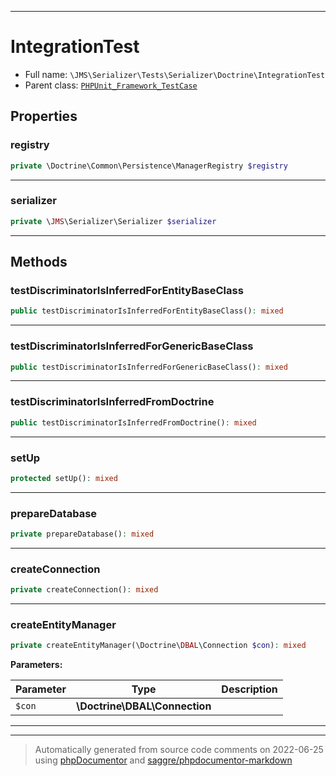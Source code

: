 ***

# IntegrationTest





* Full name: `\JMS\Serializer\Tests\Serializer\Doctrine\IntegrationTest`
* Parent class: [`PHPUnit_Framework_TestCase`](../../../../../PHPUnit_Framework_TestCase.md)



## Properties


### registry



```php
private \Doctrine\Common\Persistence\ManagerRegistry $registry
```






***

### serializer



```php
private \JMS\Serializer\Serializer $serializer
```






***

## Methods


### testDiscriminatorIsInferredForEntityBaseClass



```php
public testDiscriminatorIsInferredForEntityBaseClass(): mixed
```











***

### testDiscriminatorIsInferredForGenericBaseClass



```php
public testDiscriminatorIsInferredForGenericBaseClass(): mixed
```











***

### testDiscriminatorIsInferredFromDoctrine



```php
public testDiscriminatorIsInferredFromDoctrine(): mixed
```











***

### setUp



```php
protected setUp(): mixed
```











***

### prepareDatabase



```php
private prepareDatabase(): mixed
```











***

### createConnection



```php
private createConnection(): mixed
```











***

### createEntityManager



```php
private createEntityManager(\Doctrine\DBAL\Connection $con): mixed
```








**Parameters:**

| Parameter | Type | Description |
|-----------|------|-------------|
| `$con` | **\Doctrine\DBAL\Connection** |  |




***


***
> Automatically generated from source code comments on 2022-06-25 using [phpDocumentor](http://www.phpdoc.org/) and [saggre/phpdocumentor-markdown](https://github.com/Saggre/phpDocumentor-markdown)

